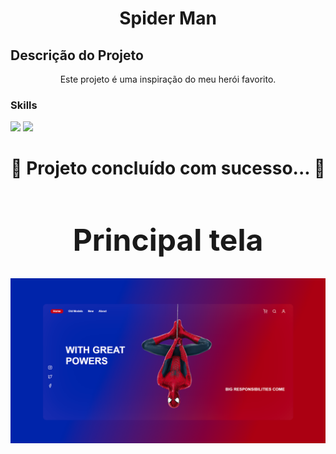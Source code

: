 <h1 align="center">Spider Man</h1>


## Descrição do Projeto
<p align="center">Este projeto é uma inspiração do meu herói favorito.</p>

### Skills

<div>
<img src="https://img.shields.io/badge/HTML5-E34F26?style=for-the-badge&logo=html5&logoColor=white">
<img src="https://img.shields.io/badge/Sass-CC6699?style=for-the-badge&logo=sass&logoColor=white">
</div>

<h1 align="center"> 
	 🚀 Projeto concluído com sucesso... 🚀
</h1>


<h1 align="center" style="font-size: 3rem";>Principal tela</h1>
<img src="img/spiderman.png">
